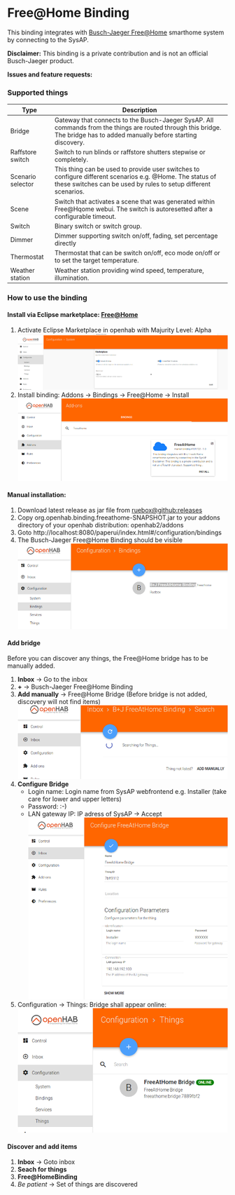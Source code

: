 # Free@Home Binding
This binding integrates with [Busch-Jaeger Free@Home](https://www.busch-jaeger.de/produkte/systeme/busch-free-at-home/) smarthome system by connecting to the SysAP.

**Disclaimer:** This binding is a private contribution and is not an official Busch-Jaeger product.

**Issues and feature requests:** 

### Supported things
Type | Description
------------ | -------------
Bridge | Gateway that connects to the Busch-Jaeger SysAP. All commands from the things are routed through this bridge. The bridge has to added manually before starting discovery.
Raffstore switch | Switch to run blinds or raffstore shutters stepwise or completely.
Scenario selector | This thing can be used to provide user switches to configure different scenarios e.g. @Home. The status of these switches can be used by rules to setup different scenarios.
Scene | Switch that activates a scene that was generated within Free@Hqome webui. The switch is autoresetted after a configurable timeout.
Switch | Binary switch or switch group.
Dimmer | Dimmer supporting switch on/off, fading, set percentage directly
Thermostat | Thermostat that can be switch on/off, eco mode on/off or to set the target temperature.
Weather station | Weather station providing wind speed, temperature, illumination.



### How to use the binding
#### Install via Eclipse marketplace: [Free@Home](https://marketplace.eclipse.org/content/freeathome)
1. Activate Eclipse Marketplace in openhab with Majurity Level: Alpha
![Activate Eclipse Marketplace in openhab with Majurity Level: Alpha](./doc/ActivateMarketPlace.png)
2. Install binding: Addons -> Bindings -> Free@Home -> Install
![Install Free@Home Binding](./doc/InstallViaMarketPlace.png)

#### Manual installation: 
1. Download latest release as jar file from [ruebox@github:releases](https://github.com/ruebox/openhab2-addons/releases) 
1. Copy org.openhab.binding.freeathome-SNAPSHOT.jar to your addons directory of your openhab distribution: openhab2/addons
2. Goto http://localhost:8080/paperui/index.html#/configuration/bindings
3. The Busch-Jaeger Free@Home Binding should be visible
![Binding overview with Free@Home Binding](./doc/BindingOverview.png)

#### Add bridge
Before you can discover any things, the Free@Home bridge has to be manually added.

1. **Inbox** -> Go to the inbox
1. **+** -> Busch-Jaeger Free@Home Binding
1. **Add manually** -> Free@Home Bridge (Before bridge is not added, discovery will not find items)
![Add thing manually](./doc/AddBridge.png)
1. **Configure Bridge**
   - Login name: Login name from SysAP webfrontend e.g. Installer (take care for lower and upper letters)
   - Password: :-)
   - LAN gateway IP: IP adress of SysAP
-> Accept
 ![Bridge configuration](./doc/ConfigureBridge.png)
1. Configuration -> Things: Bridge shall appear online: ![Online bridge](./doc/BridgeOnline.png) 

#### Discover and add items
1. **Inbox** -> Goto inbox
1. **Seach for things**
1. **Free@HomeBinding**
1. *Be patient*
   -> Set of things are discovered
